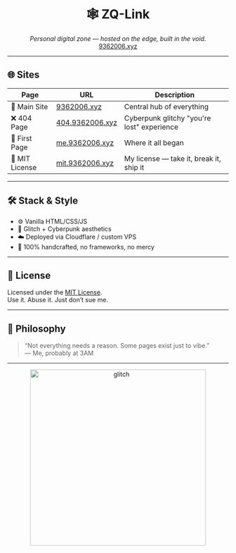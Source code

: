 <h1 align="center">🕸️ ZQ-Link</h1>
<p align="center">
  <i>Personal digital zone — hosted on the edge, built in the void.</i><br>
  <a href="https://9362006.xyz">9362006.xyz</a>
</p>

---

## 🌐 Sites

| Page              | URL                                      | Description                                |
|-------------------|-------------------------------------------|--------------------------------------------|
| 🧠 Main Site       | [9362006.xyz](https://9362006.xyz)        | Central hub of everything                  |
| ❌ 404 Page        | [404.9362006.xyz](https://404.9362006.xyz)| Cyberpunk glitchy "you're lost" experience |
| 👤 First Page      | [me.9362006.xyz](https://me.9362006.xyz)  | Where it all began                         |
| 📄 MIT License     | [mit.9362006.xyz](https://mit.9362006.xyz)| My license — take it, break it, ship it    |

---

## 🛠️ Stack & Style

- ⚙️ Vanilla HTML/CSS/JS
- 🧬 Glitch + Cyberpunk aesthetics
- ☁️ Deployed via Cloudflare / custom VPS
- 🤖 100% handcrafted, no frameworks, no mercy

---

## 📄 License

Licensed under the [MIT License](https://mit.9362006.xyz).  
Use it. Abuse it. Just don’t sue me.

---

## 🧬 Philosophy

> “Not everything needs a reason. Some pages exist just to vibe.”  
> — Me, probably at 3AM

---

<p align="center">
  <img src="https://404.9362006.xyz/assets/glitch.gif" alt="glitch" width="400"/>
</p>
